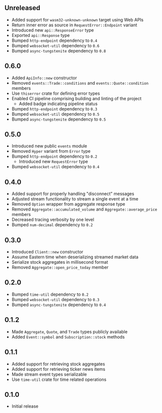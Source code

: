 Unreleased
----------
- Added support for `wasm32-unknown-unknown` target using Web APIs
- Return inner error as source in `RequestError::Endpoint` variant
- Introduced new `api::ResponseError` type
- Exported `api::Response` type
- Bumped `http-endpoint` dependency to `0.4`
- Bumped `websocket-util` dependency to `0.6`
- Bumped `async-tungstenite` dependency to `0.8`


0.6.0
-----
- Added `ApiInfo::new` constructor
- Removed `events::Trade::conditions` and `events::Quote::condition`
  members
- Use `thiserror` crate for defining error types
- Enabled CI pipeline comprising building and linting of the project
  - Added badge indicating pipeline status
- Bumped `http-endpoint` dependency to `0.3`
- Bumped `websocket-util` dependency to `0.5`
- Bumped `async-tungstenite` dependency to `0.5`


0.5.0
-----
- Introduced new public `events` module
- Removed `Hyper` variant from `Error` type
- Bumped `http-endpoint` dependency to `0.2`
  - Introduced new `RequestError` type
- Bumped `websocket-util` dependency to `0.4`


0.4.0
-----
- Added support for properly handling "disconnect" messages
- Adjusted stream functionality to stream a single event at a time
- Removed `Option` wrapper from aggregate response type
- Removed `Aggregate::accumulated_volume` and `Aggregate::average_price`
  members
- Decreased tracing verbosity by one level
- Bumped `num-decimal` dependency to `0.2`


0.3.0
-----
- Introduced `Client::new` constructor
- Assume Eastern time when deserializing streamed market data
- Serialize stock aggregates in millisecond format
- Removed `Aggregate::open_price_today` member


0.2.0
-----
- Bumped `time-util` dependency to `0.2`
- Bumped `websocket-util` dependency to `0.3`
- Bumped `async-tungstenite` dependency to `0.4`


0.1.2
-----
- Made `Aggregate`, `Quote`, and `Trade` types publicly available
- Added `Event::symbol` and `Subscription::stock` methods


0.1.1
-----
- Added support for retrieving stock aggregates
- Added support for retrieving ticker news items
- Made stream event types serializable
- Use `time-util` crate for time related operations


0.1.0
-----
- Initial release
